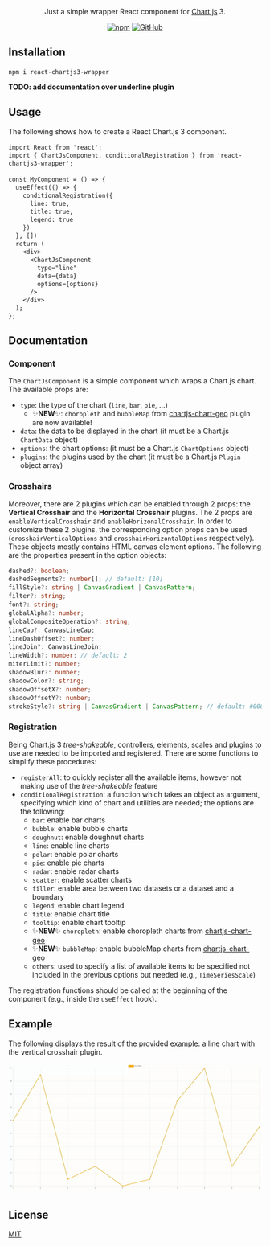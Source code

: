 <p align="center">
  Just a simple wrapper React component for <a href="https://www.chartjs.org/">Chart.js</a> 3.
</p>

<p align="center">
  <a href="https://www.npmjs.com/package/react-chartjs3-wrapper"><img alt="npm" src="https://img.shields.io/npm/v/react-chartjs3-wrapper"></a>
  <a href="https://github.com/roxennnn/react-chartjs3-wrapper/blob/master/LICENSE"><img alt="GitHub" src="https://img.shields.io/github/license/roxennnn/react-chartjs3-wrapper"></a>
</p>

## Installation
```npm
npm i react-chartjs3-wrapper
```

**TODO: add documentation over underline plugin**

## Usage
The following shows how to create a React Chart.js 3 component.
```tsx
import React from 'react';
import { ChartJsComponent, conditionalRegistration } from 'react-chartjs3-wrapper';

const MyComponent = () => {
  useEffect(() => {
    conditionalRegistration({
      line: true,
      title: true,
      legend: true
    })
  }, [])
  return (
    <div>
      <ChartJsComponent
        type="line"
        data={data}
        options={options}
      />
    </div>
  );
};
```

## Documentation
### Component
The `ChartJsComponent` is a simple component which wraps a Chart.js chart. The available props are:
* `type`: the type of the chart (`line`, `bar`, `pie`, ...)
  * ✨**NEW**✨: `choropleth` and `bubbleMap` from [chartjs-chart-geo](https://github.com/sgratzl/chartjs-chart-geo) plugin are now available!
* `data`: the data to be displayed in the chart (it must be a Chart.js `ChartData` object)
* `options`: the chart options: (it must be a Chart.js `ChartOptions` object)
* `plugins`: the plugins used by the chart (it must be a Chart.js `Plugin` object array)

### Crosshairs
Moreover, there are 2 plugins which can be enabled through 2 props: the **Vertical Crosshair** and the **Horizontal Crosshair** plugins. The 2 props are `enableVerticalCrosshair` and `enableHorizonalCrosshair`. In order to customize these 2 plugins, the corresponding option props can be used (`crosshairVerticalOptions` and `crosshairHorizontalOptions` respectively). These objects mostly contains HTML canvas element options. The following are the properties present in the option objects:
```ts
dashed?: boolean;
dashedSegments?: number[]; // default: [10]
fillStyle?: string | CanvasGradient | CanvasPattern;
filter?: string;
font?: string;
globalAlpha?: number;
globalCompositeOperation?: string;
lineCap?: CanvasLineCap;
lineDashOffset?: number;
lineJoin?: CanvasLineJoin;
lineWidth?: number; // default: 2
miterLimit?: number;
shadowBlur?: number;
shadowColor?: string;
shadowOffsetX?: number;
shadowOffsetY?: number;
strokeStyle?: string | CanvasGradient | CanvasPattern; // default: #000000
```

### Registration
Being Chart.js 3 *tree-shakeable*, controllers, elements, scales and plugins to use are needed to be imported and registered. There are some functions to simplify these procedures:
* `registerAll`: to quickly register all the available items, however not making use of the *tree-shakeable* feature
* `conditionalRegistration`: a function which takes an object as argument, specifying which kind of chart and utilities are needed; the options are the following:
  * `bar`: enable bar charts
  * `bubble`: enable bubble charts
  * `doughnut`: enable doughnut charts 
  * `line`: enable line charts 
  * `polar`: enable polar charts 
  * `pie`: enable pie charts 
  * `radar`: enable radar charts 
  * `scatter`: enable scatter charts 
  * `filler`: enable area between two datasets or a dataset and a boundary
  * `legend`: enable chart legend
  * `title`: enable chart title
  * `tooltip`: enable chart tooltip
  * ✨**NEW**✨ `choropleth`: enable choropleth charts from [chartjs-chart-geo](https://github.com/sgratzl/chartjs-chart-geo)
  * ✨**NEW**✨ `bubbleMap`: enable bubbleMap charts from [chartjs-chart-geo](https://github.com/sgratzl/chartjs-chart-geo)
  * `others`: used to specify a list of available items to be specified not included in the previous options but needed (e.g.,  `TimeSeriesScale`) 

The registration functions should be called at the beginning of the component (e.g., inside the `useEffect` hook).

## Example
The following displays the result of the provided [example](https://github.com/roxennnn/react-chartjs3-wrapper/tree/master/example): a line chart with the vertical crosshair plugin.

![example](./example/example.gif)

## License
[MIT](https://github.com/roxennnn/react-chartjs3-wrapper/blob/master/LICENSE)
